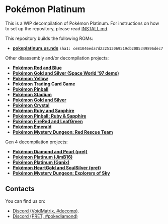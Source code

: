 # Pokémon Platinum

This is a WIP decompilation of Pokémon Platinum. For instructions on how to set up the repository, please read [INSTALL.md](INSTALL.md).

This repository builds the following ROMs:

* [**pokeplatinum.us.nds**](https://datomatic.no-intro.org/index.php?page=show_record&s=28&n=3541) `sha1: ce81046eda7d232513069519cb2085349896dec7`

Other disassembly and/or decompilation projects:
* [**Pokémon Red and Blue**](https://github.com/pret/pokered)
* [**Pokémon Gold and Silver (Space World '97 demo)**](https://github.com/pret/pokegold-spaceworld)
* [**Pokémon Yellow**](https://github.com/pret/pokeyellow)
* [**Pokémon Trading Card Game**](https://github.com/pret/poketcg)
* [**Pokémon Pinball**](https://github.com/pret/pokepinball)
* [**Pokémon Stadium**](https://github.com/pret/pokestadium)
* [**Pokémon Gold and Silver**](https://github.com/pret/pokegold)
* [**Pokémon Crystal**](https://github.com/pret/pokecrystal)
* [**Pokémon Ruby and Sapphire**](https://github.com/pret/pokeruby)
* [**Pokémon Pinball: Ruby & Sapphire**](https://github.com/pret/pokepinballrs)
* [**Pokémon FireRed and LeafGreen**](https://github.com/pret/pokefirered)
* [**Pokémon Emerald**](https://github.com/pret/pokeemerald)
* [**Pokémon Mystery Dungeon: Red Rescue Team**](https://github.com/pret/pmd-red)

Gen 4 decompilation projects:
* [**Pokémon Diamond and Pearl (pret)**](https://github.com/pret/pokediamond)
* [**Pokémon Platinum (JimB16)**](https://github.com/JimB16/PokePlat)
* [**Pokémon Platinum (Ganix)**](https://github.com/KernelEquinox/PokePlatinum)
* [**Pokémon HeartGold and SoulSilver (pret)**](https://github.com/pret/pokeheartgold)
* [**Pokémon Mystery Dungeon: Explorers of Sky**](https://github.com/pret/pmd-sky)

## Contacts

You can find us on:

* [Discord (VoidMatrix, #decomp)](https://discord.gg/prUAgd5).
* [Discord (PRET, #pokediamond)](https://discord.gg/d5dubZ3)
